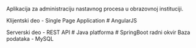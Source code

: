 Aplikacija za administraciju nastavnog procesa u obrazovnoj instituciji.


Klijentski deo - Single Page Application # AngularJS

Serverski deo - REST API # Java platforma # SpringBoot radni okvir Baza podataka - MySQL

